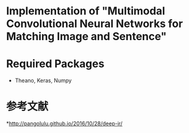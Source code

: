 # Implementation of "Multimodal Convolutional Neural Networks for Matching Image and Sentence"

# Required Packages
* Theano, Keras, Numpy
# 参考文献
*http://pangolulu.github.io/2016/10/28/deep-ir/
